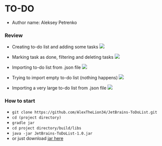 # TO-DO #
* Author name: Aleksey Petrenko

### Review ###

* Creating to-do list and adding some tasks
![](https://media.giphy.com/media/Y1AdQoaB34wk5Qa3XK/giphy.gif)

* Marking task as done, filtering and deleting tasks
![](https://media.giphy.com/media/KetX9mxwm5LxKTPIUd/giphy.gif)

* Importing to-do list from .json file
![](https://media.giphy.com/media/iE3x2X4iTlnRxX4DHf/giphy.gif)

* Trying to import empty to-do list (nothing happens)
![](https://media.giphy.com/media/U71kDMRrwnl7ySpL2N/giphy.gif)

* Importing a very large to-do list from .json file
![](https://media.giphy.com/media/frMhnIc58hYknTj0dk/giphy.gif)

### How to start ###
* `git clone https://github.com/AlexTheLion34/JetBrains-ToDoList.git`
* `cd (project directory)`
* `gradle jar`
* `cd project directory/build/libs`
* `java -jar JetBrains-ToDoList-1.0.jar`
* or just download [jar here](https://drive.google.com/file/d/1i-6AH4lHoRDD46Uorxfjd1GnuuDOC3SH/view?usp=sharing)